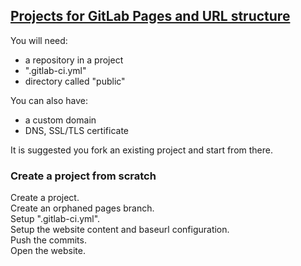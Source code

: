## [Projects for GitLab Pages and URL structure](https://docs.gitlab.com/ee/user/project/pages/getting_started_part_two.html)

You will need:
* a repository in a project
* ".gitlab-ci.yml"
* directory called "public"

You can also have:
* a custom domain
* DNS, SSL/TLS certificate

It is suggested you fork an existing project and start from there.  

### Create a project from scratch

Create a project.  
Create an orphaned pages branch.  
Setup ".gitlab-ci.yml".  
Setup the website content and baseurl configuration.  
Push the commits.  
Open the website.  
